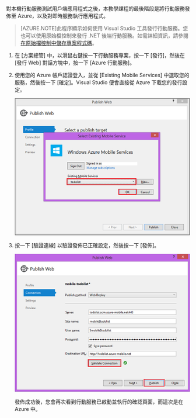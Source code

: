 

對本機行動服務測試用戶端應用程式之後，本教學課程的最後階段是將行動服務發佈至 Azure，以及對即時服務執行應用程式。

>[AZURE.NOTE]此程序顯示如何使用 Visual Studio 工具發行行動服務。您也可以使用原始檔控制來發行 .NET 後端行動服務。如需詳細資訊，請參閱[在原始檔控制中儲存專案程式碼](../articles/mobile-services/mobile-services-dotnet-backend-store-code-source-control.md)。

1. 在 [方案總管] 中，以滑鼠右鍵按一下行動服務專案，按一下 [發行]，然後在 [發行 Web] 對話方塊中，按一下 [Azure 行動服務]。

2. 使用您的 Azure 帳戶認證登入，並從 [Existing Mobile Services] 中選取您的服務，然後按一下 [確定]。Visual Studio 便會直接從 Azure 下載您的發行設定。

	![](./media/mobile-services-dotnet-backend-publish-service/mobile-quickstart-publish-select-service.png)

3. 按一下 [驗證連線] 以驗證發佈已正確設定，然後按一下 [發佈]。

	![](./media/mobile-services-dotnet-backend-publish-service/mobile-quickstart-publish-2.png)

	發佈成功後，您會再次看到行動服務已啟動並執行的確認頁面，而這次是在 Azure 中。

<!--HONumber=54-->